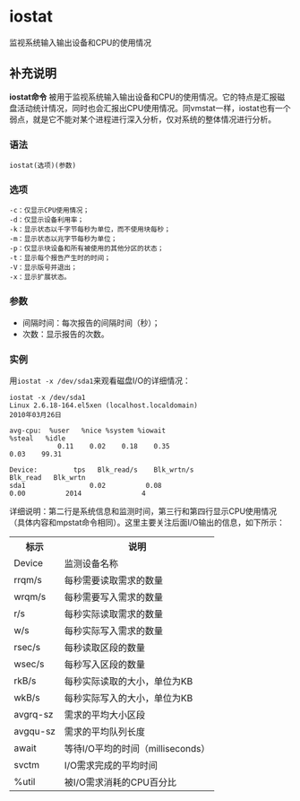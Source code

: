 iostat
===

监视系统输入输出设备和CPU的使用情况

## 补充说明

**iostat命令** 被用于监视系统输入输出设备和CPU的使用情况。它的特点是汇报磁盘活动统计情况，同时也会汇报出CPU使用情况。同vmstat一样，iostat也有一个弱点，就是它不能对某个进程进行深入分析，仅对系统的整体情况进行分析。

###  语法

```shell
iostat(选项)(参数)
```

###  选项

```shell
-c：仅显示CPU使用情况；
-d：仅显示设备利用率；
-k：显示状态以千字节每秒为单位，而不使用块每秒；
-m：显示状态以兆字节每秒为单位；
-p：仅显示块设备和所有被使用的其他分区的状态；
-t：显示每个报告产生时的时间；
-V：显示版号并退出；
-x：显示扩展状态。
```

###  参数

*   间隔时间：每次报告的间隔时间（秒）；
*   次数：显示报告的次数。

###  实例

用`iostat -x /dev/sda1`来观看磁盘I/O的详细情况：

```shell
iostat -x /dev/sda1 
Linux 2.6.18-164.el5xen (localhost.localdomain)
2010年03月26日  

avg-cpu:  %user   %nice %system %iowait 
%steal   %idle  
            0.11    0.02    0.18    0.35   
0.03    99.31  

Device:         tps   Blk_read/s    Blk_wrtn/s  
Blk_read   Blk_wrtn  
sda1                0.02          0.08       
0.00          2014               4 
```

详细说明：第二行是系统信息和监测时间，第三行和第四行显示CPU使用情况（具体内容和mpstat命令相同）。这里主要关注后面I/O输出的信息，如下所示：

<table>
<tbody>
<tr>
<th>标示</th>
<th>说明</th>
</tr>
<tr>
<td>Device</td>
<td>监测设备名称</td>
</tr>
<tr>
<td>rrqm/s</td>
<td>每秒需要读取需求的数量</td>
</tr>
<tr>
<td>wrqm/s</td>
<td>每秒需要写入需求的数量</td>
</tr>
<tr>
<td>r/s </td>
<td>每秒实际读取需求的数量</td>
</tr>
<tr>
<td>w/s</td>
<td>每秒实际写入需求的数量</td>
</tr>
<tr>
<td>rsec/s</td>
<td>每秒读取区段的数量</td>
</tr>
<tr>
<td>wsec/s</td>
<td>每秒写入区段的数量</td>
</tr>
<tr>
<td>rkB/s</td>
<td>每秒实际读取的大小，单位为KB</td>
</tr>
<tr>
<td>wkB/s</td>
<td>每秒实际写入的大小，单位为KB</td>
</tr>
<tr>
<td>avgrq-sz</td>
<td>需求的平均大小区段</td>
</tr>
<tr>
<td>avgqu-sz</td>
<td>需求的平均队列长度</td>
</tr>
<tr>
<td>await</td>
<td>等待I/O平均的时间（milliseconds）</td>
</tr>
<tr>
<td>svctm</td>
<td>I/O需求完成的平均时间</td>
</tr>
<tr>
<td>%util</td>
<td>被I/O需求消耗的CPU百分比</td>
</tr>
</tbody>
</table>


<!-- Linux命令行搜索引擎：https://jaywcjlove.github.io/linux-command/ -->